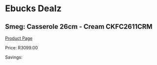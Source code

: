 
# Ebucks Dealz
## Smeg: Casserole 26cm - Cream CKFC2611CRM
[Product Page](https://www.ebucks.com/web/shop/productSelected.do?prodId=1170704002&catId=1196428103)

Price: R3099.00

Savings: 


	
